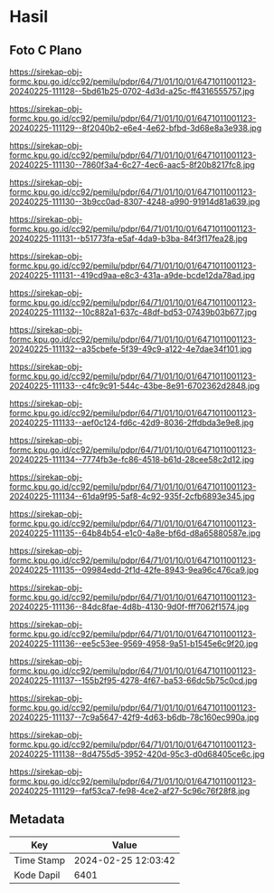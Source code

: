 # Hasil

## Foto C Plano

https://sirekap-obj-formc.kpu.go.id/cc92/pemilu/pdpr/64/71/01/10/01/6471011001123-20240225-111128--5bd61b25-0702-4d3d-a25c-ff4316555757.jpg

https://sirekap-obj-formc.kpu.go.id/cc92/pemilu/pdpr/64/71/01/10/01/6471011001123-20240225-111129--8f2040b2-e6e4-4e62-bfbd-3d68e8a3e938.jpg

https://sirekap-obj-formc.kpu.go.id/cc92/pemilu/pdpr/64/71/01/10/01/6471011001123-20240225-111130--7860f3a4-6c27-4ec6-aac5-8f20b8217fc8.jpg

https://sirekap-obj-formc.kpu.go.id/cc92/pemilu/pdpr/64/71/01/10/01/6471011001123-20240225-111130--3b9cc0ad-8307-4248-a990-91914d81a639.jpg

https://sirekap-obj-formc.kpu.go.id/cc92/pemilu/pdpr/64/71/01/10/01/6471011001123-20240225-111131--b51773fa-e5af-4da9-b3ba-84f3f17fea28.jpg

https://sirekap-obj-formc.kpu.go.id/cc92/pemilu/pdpr/64/71/01/10/01/6471011001123-20240225-111131--419cd9aa-e8c3-431a-a9de-bcde12da78ad.jpg

https://sirekap-obj-formc.kpu.go.id/cc92/pemilu/pdpr/64/71/01/10/01/6471011001123-20240225-111132--10c882a1-637c-48df-bd53-07439b03b677.jpg

https://sirekap-obj-formc.kpu.go.id/cc92/pemilu/pdpr/64/71/01/10/01/6471011001123-20240225-111132--a35cbefe-5f39-49c9-a122-4e7dae34f101.jpg

https://sirekap-obj-formc.kpu.go.id/cc92/pemilu/pdpr/64/71/01/10/01/6471011001123-20240225-111133--c4fc9c91-544c-43be-8e91-6702362d2848.jpg

https://sirekap-obj-formc.kpu.go.id/cc92/pemilu/pdpr/64/71/01/10/01/6471011001123-20240225-111133--aef0c124-fd6c-42d9-8036-2ffdbda3e9e8.jpg

https://sirekap-obj-formc.kpu.go.id/cc92/pemilu/pdpr/64/71/01/10/01/6471011001123-20240225-111134--7774fb3e-fc86-4518-b61d-28cee58c2d12.jpg

https://sirekap-obj-formc.kpu.go.id/cc92/pemilu/pdpr/64/71/01/10/01/6471011001123-20240225-111134--61da9f95-5af8-4c92-935f-2cfb6893e345.jpg

https://sirekap-obj-formc.kpu.go.id/cc92/pemilu/pdpr/64/71/01/10/01/6471011001123-20240225-111135--64b84b54-e1c0-4a8e-bf6d-d8a65880587e.jpg

https://sirekap-obj-formc.kpu.go.id/cc92/pemilu/pdpr/64/71/01/10/01/6471011001123-20240225-111135--09984edd-2f1d-42fe-8943-9ea96c476ca9.jpg

https://sirekap-obj-formc.kpu.go.id/cc92/pemilu/pdpr/64/71/01/10/01/6471011001123-20240225-111136--84dc8fae-4d8b-4130-9d0f-fff7062f1574.jpg

https://sirekap-obj-formc.kpu.go.id/cc92/pemilu/pdpr/64/71/01/10/01/6471011001123-20240225-111136--ee5c53ee-9569-4958-9a51-b1545e6c9f20.jpg

https://sirekap-obj-formc.kpu.go.id/cc92/pemilu/pdpr/64/71/01/10/01/6471011001123-20240225-111137--155b2f95-4278-4f67-ba53-66dc5b75c0cd.jpg

https://sirekap-obj-formc.kpu.go.id/cc92/pemilu/pdpr/64/71/01/10/01/6471011001123-20240225-111137--7c9a5647-42f9-4d63-b6db-78c160ec990a.jpg

https://sirekap-obj-formc.kpu.go.id/cc92/pemilu/pdpr/64/71/01/10/01/6471011001123-20240225-111138--8d4755d5-3952-420d-95c3-d0d68405ce6c.jpg

https://sirekap-obj-formc.kpu.go.id/cc92/pemilu/pdpr/64/71/01/10/01/6471011001123-20240225-111129--faf53ca7-fe98-4ce2-af27-5c96c76f28f8.jpg


## Metadata

| Key        | Value               |
| ---------- | ------------------- |
| Time Stamp | 2024-02-25 12:03:42 |
| Kode Dapil | 6401                |



